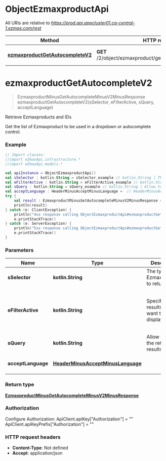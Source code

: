 # ObjectEzmaxproductApi

All URIs are relative to *https://prod.api.appcluster01.ca-central-1.ezmax.com/rest*

Method | HTTP request | Description
------------- | ------------- | -------------
[**ezmaxproductGetAutocompleteV2**](ObjectEzmaxproductApi.md#ezmaxproductGetAutocompleteV2) | **GET** /2/object/ezmaxproduct/getAutocomplete/{sSelector} | Retrieve Ezmaxproducts and IDs


<a name="ezmaxproductGetAutocompleteV2"></a>
# **ezmaxproductGetAutocompleteV2**
> EzmaxproductMinusGetAutocompleteMinusV2MinusResponse ezmaxproductGetAutocompleteV2(sSelector, eFilterActive, sQuery, acceptLanguage)

Retrieve Ezmaxproducts and IDs

Get the list of Ezmaxproduct to be used in a dropdown or autocomplete control.

### Example
```kotlin
// Import classes:
//import eZmaxApi.infrastructure.*
//import eZmaxApi.models.*

val apiInstance = ObjectEzmaxproductApi()
val sSelector : kotlin.String = sSelector_example // kotlin.String | The type of Ezmaxproducts to return
val eFilterActive : kotlin.String = eFilterActive_example // kotlin.String | Specify which results we want to display.
val sQuery : kotlin.String = sQuery_example // kotlin.String | Allow to filter the returned results
val acceptLanguage : HeaderMinusAcceptMinusLanguage =  // HeaderMinusAcceptMinusLanguage | 
try {
    val result : EzmaxproductMinusGetAutocompleteMinusV2MinusResponse = apiInstance.ezmaxproductGetAutocompleteV2(sSelector, eFilterActive, sQuery, acceptLanguage)
    println(result)
} catch (e: ClientException) {
    println("4xx response calling ObjectEzmaxproductApi#ezmaxproductGetAutocompleteV2")
    e.printStackTrace()
} catch (e: ServerException) {
    println("5xx response calling ObjectEzmaxproductApi#ezmaxproductGetAutocompleteV2")
    e.printStackTrace()
}
```

### Parameters

Name | Type | Description  | Notes
------------- | ------------- | ------------- | -------------
 **sSelector** | **kotlin.String**| The type of Ezmaxproducts to return | [enum: All]
 **eFilterActive** | **kotlin.String**| Specify which results we want to display. | [optional] [default to Active] [enum: All, Active, Inactive]
 **sQuery** | **kotlin.String**| Allow to filter the returned results | [optional]
 **acceptLanguage** | [**HeaderMinusAcceptMinusLanguage**](.md)|  | [optional] [enum: *, en, fr]

### Return type

[**EzmaxproductMinusGetAutocompleteMinusV2MinusResponse**](EzmaxproductMinusGetAutocompleteMinusV2MinusResponse.md)

### Authorization


Configure Authorization:
    ApiClient.apiKey["Authorization"] = ""
    ApiClient.apiKeyPrefix["Authorization"] = ""

### HTTP request headers

 - **Content-Type**: Not defined
 - **Accept**: application/json

